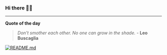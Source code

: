 ### Hi there 👋🏻


---

**Quote of the day**

> *Don't smother each other. No one can grow in the shade.* - **Leo Buscaglia** 

[![README.md](https://github.com/marcolovazzano/marcolovazzano/actions/workflows/readme.yml/badge.svg?branch=main)](https://github.com/marcolovazzano/marcolovazzano/actions/workflows/readme.yml)
